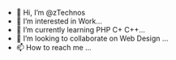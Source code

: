 - 👋 Hi, I’m @zTechnos
- 👀 I’m interested in Work...
- 🌱 I’m currently learning PHP C+  C++...
- 💞️ I’m looking to collaborate on Web Design ...
- 📫 How to reach me ...

<!---
zTechnos/zTechnos is a ✨ special ✨ repository because its `README.md` (this file) appears on your GitHub profile.
You can click the Preview link to take a look at your changes.
--->
